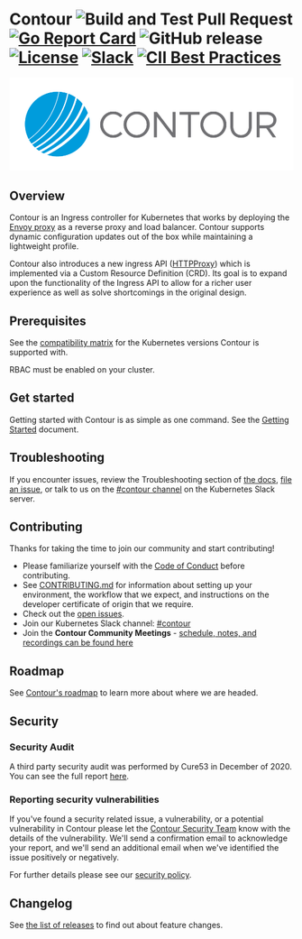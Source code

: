 # Contour ![Build and Test Pull Request](https://github.com/projectcontour/contour/workflows/Build%20and%20Test%20Pull%20Request/badge.svg) [![Go Report Card](https://goreportcard.com/badge/github.com/projectcontour/contour)](https://goreportcard.com/report/github.com/projectcontour/contour) ![GitHub release](https://img.shields.io/github/release/projectcontour/contour.svg) [![License](https://img.shields.io/badge/License-Apache%202.0-blue.svg)](https://opensource.org/licenses/Apache-2.0) [![Slack](https://img.shields.io/badge/slack-join%20chat-e01563.svg?logo=slack)](https://kubernetes.slack.com/messages/contour) [![CII Best Practices](https://bestpractices.coreinfrastructure.org/projects/4141/badge)](https://bestpractices.coreinfrastructure.org/projects/4141)


![Contour is fun at parties!](contour.png)

## Overview

Contour is an Ingress controller for Kubernetes that works by deploying the [Envoy proxy](https://www.envoyproxy.io/) as a reverse proxy and load balancer.
Contour supports dynamic configuration updates out of the box while maintaining a lightweight profile.

Contour also introduces a new ingress API ([HTTPProxy](https://projectcontour.io/docs/main/config/fundamentals/)) which is implemented via a Custom Resource Definition (CRD).
Its goal is to expand upon the functionality of the Ingress API to allow for a richer user experience as well as solve shortcomings in the original design.

## Prerequisites

See the [compatibility matrix](https://projectcontour.io/resources/compatibility-matrix/) for the Kubernetes versions Contour is supported with.

RBAC must be enabled on your cluster.

## Get started

Getting started with Contour is as simple as one command.
See the [Getting Started](https://projectcontour.io/getting-started) document.

## Troubleshooting

If you encounter issues, review the Troubleshooting section of [the docs](https://projectcontour.io/docs), [file an issue](https://github.com/projectcontour/contour/issue), or talk to us on the [#contour channel](https://kubernetes.slack.com/messages/contour) on the Kubernetes Slack server.

## Contributing

Thanks for taking the time to join our community and start contributing!

- Please familiarize yourself with the [Code of Conduct](/CODE_OF_CONDUCT.md) before contributing.
- See [CONTRIBUTING.md](/CONTRIBUTING.md) for information about setting up your environment, the workflow that we expect, and instructions on the developer certificate of origin that we require.
- Check out the [open issues](https://github.com/projectcontour/contour/issues).
- Join our Kubernetes Slack channel: [#contour](https://kubernetes.slack.com/messages/contour/)
- Join the **Contour Community Meetings** - [schedule, notes, and recordings can be found here](https://projectcontour.io/community)

## Roadmap

See [Contour's roadmap](https://github.com/projectcontour/community/blob/main/ROADMAP.md) to learn more about where we are headed.

## Security

### Security Audit

A third party security audit was performed by Cure53 in December of 2020. You can see the full report [here](Contour_Security_Audit_Dec2020.pdf).

### Reporting security vulnerabilities

If you've found a security related issue, a vulnerability, or a potential vulnerability in Contour please let the [Contour Security Team](mailto:cncf-contour-maintainers@lists.cncf.io) know with the details of the vulnerability. We'll send a confirmation email to acknowledge your report, and we'll send an additional email when we've identified the issue positively or negatively.

For further details please see our [security policy](SECURITY.md).

## Changelog

See [the list of releases](https://github.com/projectcontour/contour/releases) to find out about feature changes.
